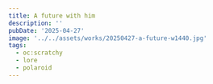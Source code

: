 ```yaml
---
title: A future with him
description: ''
pubDate: '2025-04-27'
image: '../../assets/works/20250427-a-future-w1440.jpg'
tags:
  - oc:scratchy
  - lore
  - polaroid
---
```

